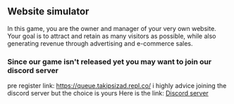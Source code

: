 ## Website simulator
In this game, you are the owner and manager of your very own website. Your goal is to attract and retain as many visitors as possible, while also generating revenue through advertising and e-commerce sales.
### Since our game isn't released yet you may want to join our discord server 
pre register link: https://queue.takipsizad.repl.co/
i highly advice joining the discord server but the choice is yours
Here is the link: [Discord server](https://discord.gg/BpCEgvFPm8)
